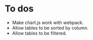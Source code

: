 # To dos

- Make chart.js work with webpack.
- Allow tables to be sorted by column.
- Allow tables to be filtered.
